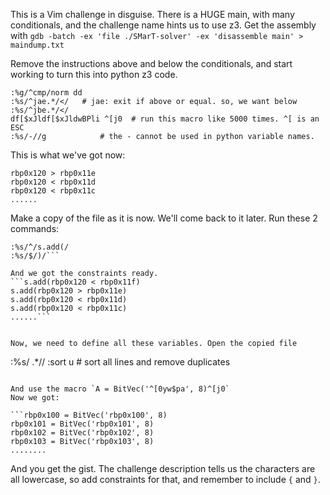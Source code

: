 This is a Vim challenge in disguise. There is a HUGE main, with many conditionals, and the challenge name hints us to use z3. Get the assembly with `gdb -batch -ex 'file ./SMarT-solver' -ex 'disassemble main' > maindump.txt`

Remove the instructions above and below the conditionals, and start working to turn this into python z3 code.

```
:%g/^cmp/norm dd
:%s/^jae.*/</   # jae: exit if above or equal. so, we want below
:%s/^jbe.*/</
df[$xJldf[$xJldwBPli ^[j0  # run this macro like 5000 times. ^[ is an ESC
:%s/-//g            # the - cannot be used in python variable names.
```

This is what we've got now:
```rbp0x120 < rbp0x11f
rbp0x120 > rbp0x11e 
rbp0x120 < rbp0x11d 
rbp0x120 < rbp0x11c 
......
```

Make a copy of the file as it is now. We'll come back to it later.
Run these 2 commands:
```
:%s/^/s.add(/
:%s/$/)/```

And we got the constraints ready.
```s.add(rbp0x120 < rbp0x11f)
s.add(rbp0x120 > rbp0x11e)
s.add(rbp0x120 < rbp0x11d)
s.add(rbp0x120 < rbp0x11c)
......```


Now, we need to define all these variables. Open the copied file 
```
:%s/ .*//
:sort u     # sort all lines and remove duplicates
```

And use the macro `A = BitVec('^[0yw$pa', 8)^[j0`
Now we got:

```rbp0x100 = BitVec('rbp0x100', 8)
rbp0x101 = BitVec('rbp0x101', 8)
rbp0x102 = BitVec('rbp0x102', 8)
rbp0x103 = BitVec('rbp0x103', 8)
........
``` 


And you get the gist. The challenge description tells us the characters are all lowercase, so add constraints for that, and remember to include `{` and `}`.
